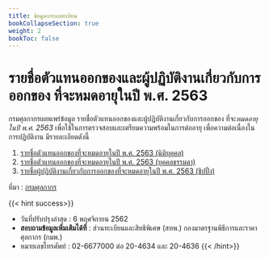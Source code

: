 ```yaml
---
title: ข้อมูลการลงทะเบียน
bookCollapseSection: true
weight: 2
bookToc: false
---
```


รายชื่อตัวแทนออกของและผู้ปฏิบัติงานเกี่ยวกับการออกของ ที่จะหมดอายุในปี พ.ศ. 2563
====

กรมศุลกากรเผยแพร่ข้อมูล รายชื่อตัวแทนออกของและผู้ปฏิบัติงานเกี่ยวกับการออกของ ที่จะ*หมดอายุในปี พ.ศ. 2563* เพื่อใช้ในการตรวจสอบและเตรียมความพร้อมในการต่ออายุ เพื่อความต่อเนื่องในการปฏิบัติงาน มีรายละเอียดดังนี้
 
1. [รายชื่อตัวแทนออกของที่จะหมดอายุในปี พ.ศ. 2563 (นิติบุคคล)](http://www.customs.go.th/data_files/8c052443d019a475b447adcd274dd326.pdf)
2. [รายชื่อตัวแทนออกของที่จะหมดอายุในปี พ.ศ. 2563 (บุคคลธรรมดา)](http://www.customs.go.th/data_files/bca158ff30536966dfa1ef2647d942a3.pdf)
3. [รายชื่อผู้ปฏิบัติงานเกี่ยวกับการออกของที่จะหมดอายุในปี พ.ศ. 2563 (ชิปปิ้ง)](http://www.customs.go.th/data_files/ea2fe86f2d057e60939407ad9f07dd4f.pdf)
 
ที่มา : [กรมศุลกากร](http://www.customs.go.th/list_strc_download.php?ini_menu=menu_business_160421_01_161202_01&ini_content=business_160426_01_161202_01_161202_05&order_by=co_last_update_datetime&lang=th&root_left_menu=menu_business_160421_01_161202_01&left_menu=menu_business_160421_01_161202_01_161202_04)

{{< hint success>}}
* วันที่ปรับปรุงล่าสุด : 6 พฤศจิกายน 2562
* **สอบถามข้อมูลเพิ่มเติมได้ที่** : ส่วนทะเบียนและสิทธิพิเศษ (สทพ.) กองมาตรฐานพิธีการและราคาศุลกากร (กมพ.)
* หมายเลขโทรศัพท์ : 02-6677000 ต่อ 20-4634 และ 20-4636
{{< /hint>}}